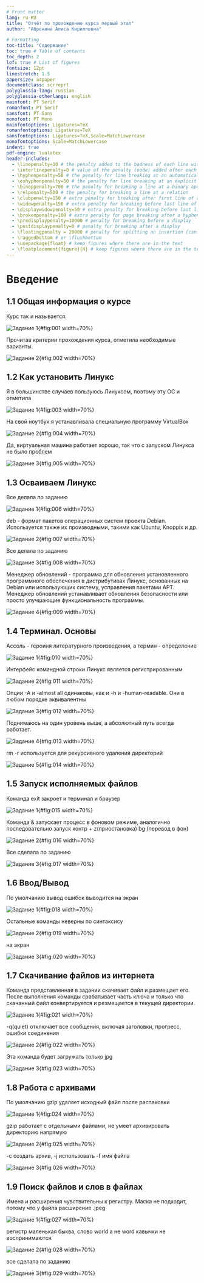 ```yaml
---
# Front matter
lang: ru-RU
title: "Отчёт по прохождению курса первый этап"
author: "Абронина Алиса Кирилловна"

# Formatting
toc-title: "Содержание"
toc: true # Table of contents
toc_depth: 2
lof: true # List of figures
fontsize: 12pt
linestretch: 1.5
papersize: a4paper
documentclass: scrreprt
polyglossia-lang: russian
polyglossia-otherlangs: english
mainfont: PT Serif
romanfont: PT Serif
sansfont: PT Sans
monofont: PT Mono
mainfontoptions: Ligatures=TeX
romanfontoptions: Ligatures=TeX
sansfontoptions: Ligatures=TeX,Scale=MatchLowercase
monofontoptions: Scale=MatchLowercase
indent: true
pdf-engine: lualatex
header-includes:
  - \linepenalty=10 # the penalty added to the badness of each line within a paragraph (no associated penalty node) Increasing the value makes tex try to have fewer lines in the paragraph.
  - \interlinepenalty=0 # value of the penalty (node) added after each line of a paragraph.
  - \hyphenpenalty=50 # the penalty for line breaking at an automatically inserted hyphen
  - \exhyphenpenalty=50 # the penalty for line breaking at an explicit hyphen
  - \binoppenalty=700 # the penalty for breaking a line at a binary operator
  - \relpenalty=500 # the penalty for breaking a line at a relation
  - \clubpenalty=150 # extra penalty for breaking after first line of a paragraph
  - \widowpenalty=150 # extra penalty for breaking before last line of a paragraph
  - \displaywidowpenalty=50 # extra penalty for breaking before last line before a display math
  - \brokenpenalty=100 # extra penalty for page breaking after a hyphenated line
  - \predisplaypenalty=10000 # penalty for breaking before a display
  - \postdisplaypenalty=0 # penalty for breaking after a display
  - \floatingpenalty = 20000 # penalty for splitting an insertion (can only be split footnote in standard LaTeX)
  - \raggedbottom # or \flushbottom
  - \usepackage{float} # keep figures where there are in the text
  - \floatplacement{figure}{H} # keep figures where there are in the text
---
```



# Введение

## 1.1 Общая информация о курсе

Курс так и называется.

![Задание 1](image/1){#fig:001 width=70%}

Прочитав критерии прохождения курса, отметила необходимые варианты.

![Задание 2](image/2){#fig:002 width=70%}


## 1.2 Как установить Линукс

Я в большинстве случаев пользуюсь Линуксом, поэтому эту ОС и отметила

![Задание 1](image/3){#fig:003 width=70%}

На свой ноутбук я устанавливала специальную программу VirtualBox

![Задание 2](image/4){#fig:004 width=70%}

Да, виртуальная машина работает хорошо, так что с запуском Линукса не было проблем

![Задание 3](image/5){#fig:005 width=70%}

## 1.3 Осваиваем Линукс

Все делала по заданию

![Задание 1](image/4){#fig:006 width=70%}

deb - формат пакетов операционных систем проекта Debian. Используется также их производными, такими как Ubuntu, Knoppix и др.

![Задание 2](image/7){#fig:007 width=70%}

Все делала по заданию

![Задание 3](image/8){#fig:008 width=70%}

Менеджер обновлений - программа для обновления установленного программного обеспечения в дистрибутивах Линукс, основанных на Debian или использующих систему, усправления пакетами APT. Менеджер обновлений устанавливает обновления безопасности или просто улучшающие функциональность программы.

![Задание 4](image/9){#fig:009 width=70%}

## 1.4 Терминал. Основы

Ассоль - героиня литературного произведения, а термин - определение

![Задание 1](image/10){#fig:010 width=70%}

Интерфейс командной строки Линукс является регистрированным

![Задание 2](image/11){#fig:011 width=70%}

Опции -А и -almost all одинаковы, как и -h и -human-readable. Они в любом порядке эквивалентны

![Задание 3](image/12){#fig:012 width=70%}

Поднимаюсь на один уровень выше, а абсолютный путь всегда работает.

![Задание 4](image/13){#fig:013 width=70%}

rm -r используется для рекурсивного удаления директорий

![Задание 5](image/14){#fig:014 width=70%}

## 1.5 Запуск исполняемых файлов

Команда exit закроет и терминал и браузер

![Задание 1](image/15){#fig:015 width=70%}

Команда & запускает процесс в фоновом режиме, аналогично последовательно запуск контр + z(приостановка) bg (перевод в фон)

![Задание 2](image/16){#fig:016 width=70%}

Все сделала по заданию

![Задание 3](image/17){#fig:017 width=70%}

## 1.6 Ввод/Вывод

По умолчанию вывод ошибок выводится на экран

![Задание 1](image/18){#fig:018 width=70%}

Остальные команды неверны по синтаксису

![Задание 2](image/19){#fig:019 width=70%}

на экран

![Задание 3](image/20){#fig:020 width=70%}

## 1.7 Скачивание файлов из интернета

Команда представленная в задании скачивает файл и размещает его. После выполнения команды срабатывает часть ключа и только что скачанный файл конвертируется и резмещается в текущей директории.

![Задание 1](image/21){#fig:021 width=70%}

-q(quiet) отключает все сообщения, включая заголовки, прогресс, ошибки соединения

![Задание 2](image/22){#fig:022 width=70%}

Эта команда будет загружать только jpg

![Задание 3](image/23){#fig:023 width=70%}


## 1.8 Работа с архивами

По умолчанию gzip удаляет исходный файл после распаковки

![Задание 1](image/24){#fig:024 width=70%}

gzip  работает с отдельными файлами, не умеет архивировать директорию напрямую

![Задание 2](image/25){#fig:025 width=70%}

-с создать архив, -j использовать -f  имя файла

![Задание 3](image/26){#fig:026 width=70%}

## 1.9 Поиск файлов и слов в файлах

Имена и расширения чувствительны к регистру. Маска не подходит, потому что у файла расширение .jpeg

![Задание 1](image/27){#fig:027 width=70%}

регистр маленькая быква, слово world а не word  кавычки не воспринимаются

![Задание 2](image/28){#fig:028 width=70%}

все сделала по заданию

![Задание 3](image/29){#fig:029 width=70%}









